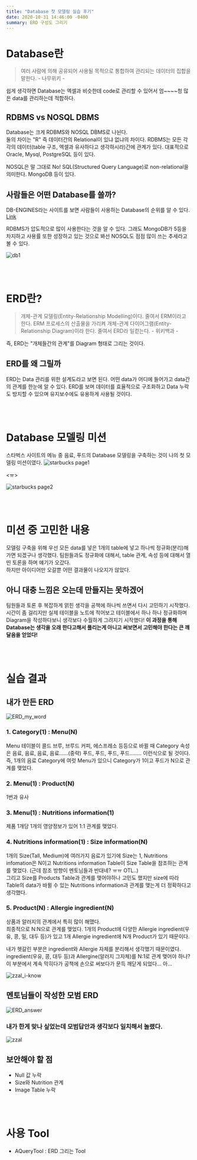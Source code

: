 ```yaml
---
title: "Database 첫 모델링 실습 후기"
date: 2020-10-31 14:46:00 -0400
summary: ERD 구성도 그리기
---
```



# Database란
 > 여러 사람에 의해 공유되어 사용될 목적으로 통합하여 관리되는 데이터의 집합을 말한다. - 나무위키 -

쉽게 생각하면 Database는 엑셀과 비슷한데 code로 관리할 수 있어서 엄~~~~청 많은 data를 관리하는데 적합하다.

## RDBMS vs NOSQL DBMS
Database는 크게 RDBMS와 NOSQL DBMS로 나뉜다.  
둘의 차이는 "R" 즉 데이터간의 Relational이 있냐 없냐의 차이다. RDBMS는 모든 각각의 데이터(table 구조, 엑셀과 유사하다고 생각하시라)간에 관계가 있다. 대표적으로 Oracle, Mysql, PostgreSQL 등이 있다.

NOSQL은 말 그대로 No! SQL(Structured Query Language)로 non-relational을 의미한다. MongoDB 등이 있다.

## 사람들은 어떤 Database를 쓸까?
DB-ENGINES라는 사이트를 보면 사람들이 사용하는 Database의 순위를 알 수 있다.  
[Link](https://db-engines.com/en/ranking)  

RDBMS가 압도적으로 많이 사용한다는 것을 알 수 있다. 그래도 MongoDB가 5등을 차지하고 사용률 또한 성장하고 있는 것으로 봐선 NOSQL도 점점 많이 쓰는 추세라고 볼 수 있다.

![db1](https://i.ibb.co/YT0D87h/db1.png)

<br><br>

# ERD란?
 >  개체-관계 모델링(Entity-Relationship Modelling)이다. 줄여서 ERM이라고 한다. ERM 프로세스의 산출물을 가리켜 개체-관계 다이어그램(Entity-Relationship Diagram)이라 한다. 줄여서 ERD라 일컫는다.   - 위키백과 -

즉, ERD는 "개체들간의 관계"를 Diagram 형태로 그리는 것이다.

## ERD를 왜 그릴까
ERD는 Data 관리를 위한 설계도라고 보면 된다. 어떤 data가 어디에 들어가고 data간의 관계를 한눈에 알 수 있다. ERD를 보며 데이터를 효율적으로 구조화하고 Data 누락도 방지할 수 있으며 유지보수에도 유용하게 사용될 것이다.

<br><br>

# Database 모델링 미션
스타벅스 사이트의 메뉴 중 음료, 푸드의 Database 모델링을 구축하는 것이 나의 첫 모델링 미션이였다.
![starbucks page1](https://i.ibb.co/SdbhrCt/db2.png)

<ㅠ>

![starbucks page2](https://i.ibb.co/WHfz1Kg/mission2.png)

<br><br>

# 미션 중 고민한 내용
모델링 구축을 위해 우선 모든 data를 넣은 1개의 table에 넣고 하나씩 정규화(분리)해가면 되겠구나 생각했다. 팀원들과도 정규화에 대해서, table 관계, 속성 등에 대해서 열띤 토론을 하며 얘기가 오갔다.  
하지만 아이디어만 오갈뿐 어떤 결과물이 나오지가 않았다.

## 아니 대충 느낌은 오는데 만들지는 못하겠어

팀원들과 토론 후 복잡하게 얽힌 생각을 공책에 하나씩 쓰면서 다시 고민하기 시작했다.
시간이 좀 걸리지만 실제 테이블을 노트에 적어보고 테이블에서 하나 하나 정규화하며 Diagram을 작성하다보니 생각보다 수월하게 그려지기 시작했다! **이 과정을 통해 Database는 생각을 오래 한다고해서 풀리는게 아니고 써보면서 고민해야 한다는 큰 꺠달음을 얻었다!**  


<br><br>

# 실습 결과
## 내가 만든 ERD
![ERD_my_word](https://i.ibb.co/L8hScLK/aquery1.png)

### 1. Category(1) : Menu(N)
Menu 테이블이 콜드 브루, 브루드 커피, 에스프레소 등등으로 바뀔 때 Category 속성은 음료, 음료, 음료, 음료......(중략) 푸드, 푸드, 푸드, 푸드........ 이런식으로 될 것이다.
즉, 1개의 음료 Category에 여럿 Menu가 있으니 Category가 1이고 푸드가 N으로 관계를 맺었다.
### 2. Menu(1) : Product(N)
1번과 유사
### 3. Menu(1) : Nutritions information(1)
제품 1개당 1개의 영양정보가 있어 1:1 관계를 맺었다.
### 4. Nutritions information(1) : Size information(N)
1개의 Size(Tall, Medium)에 여러가지 음료가 있기에 Size는 1, Nutritions infomation은 N이고 Nutritions information Table이 Size Table을 참조하는 관계를 맺었다. (근데 참조 방향이 멘토님들과 반대네? ㅠㅠ OTL..)  
그리고 Size를 Products Table과 관계를 맺어야하나 고민도 했지만 size에 따라 Table의 data가 바뀔 수 있는 Nutritions information과 관계를 맺는게 더 정확하다고 생각했다.  

### 5. Product(N) : Allergie ingredient(N)
상품과 알러지의 관계에서 특히 많이 해맸다.  
최종적으로 N:N으로 관계를 맺었다. 1개의 Product에 다양한 Allergie ingredient(우유, 콩, 밀, 대두 등)가 있고 1개 Allergie ingredient에 N개 Product가 있기 때문이다.  

내가 헷갈린 부분은 ingredient와 Allergie 자체를 분리해서 생각했기 때문이였다. ingredient(우유, 콩, 대두 등)과 Allergine(알러지 그자체)를 N:1로 관계 맺어야 하나? 이 부분에서 계속 막히다가 공책에 손으로 써보다가 문득 깨닫게 되었다... 아... 

![zzal_i-know](https://i.ibb.co/wWTX6MG/z-iknow.png)




## 멘토님들이 작성한 모범 ERD
![ERD_answer](https://i.ibb.co/80BZp0N/aquery2.png)


### 내가 한게 맞나 싶었는데 모범답안과 생각보다 일치해서 놀랬다.

![zzal](https://i.ibb.co/VmgDW2c/z-myungsu.png)


## 보안해야 할 점
- Null 값 누락
- Size와 Nutrition 관계
- Image Table 누락


<br><br>

# 사용 Tool
- AQueryTool : ERD 그리는 Tool